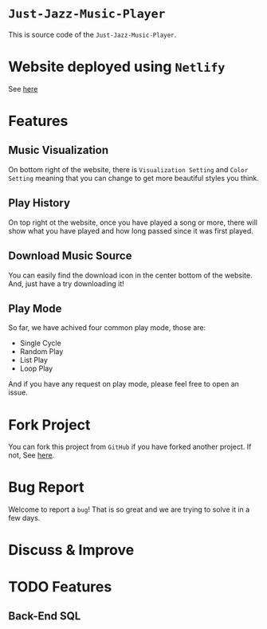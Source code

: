 # `Just-Jazz-Music-Player`

This is source code of the `Just-Jazz-Music-Player`.
# Website deployed using `Netlify`

See [here]()

# Features

## Music Visualization

On  bottom right of the website, there is `Visualization Setting` and `Color Setting` meaning that you can change to get more beautiful styles you think.

## Play History

On top right ot the website, once you have played a song or more, there will show what you have played and how long passed since it was first played.

## Download Music Source

You can easily find the download icon in the center bottom of the website. And, just have a try downloading it!

## Play Mode

So far, we have achived four common play mode, those are:

* Single Cycle
* Random Play
* List Play
* Loop Play

And if you have any request on play mode, please feel free to open an issue.

# Fork Project

You can fork this project from `GitHub` if you have forked another project. If not, See [here](https://docs.github.com/en/get-started/quickstart/fork-a-repo).

# Bug Report

Welcome to report a `bug`! That is so great and we are trying to solve it in a few days.

# Discuss & Improve

# TODO Features

## Back-End SQL

##


